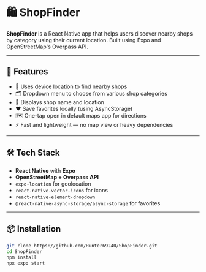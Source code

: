 
# 🛍️ ShopFinder

**ShopFinder** is a React Native app that helps users discover nearby shops by category using their current location. Built using Expo and OpenStreetMap's Overpass API.


---

## 🚀 Features

- 📍 Uses device location to find nearby shops
- 🗂️ Dropdown menu to choose from various shop categories
- 🛒 Displays shop name and location
- ❤️ Save favorites locally (using AsyncStorage)
- 🗺️ One-tap open in default maps app for directions
- ⚡ Fast and lightweight — no map view or heavy dependencies

---



## 🛠️ Tech Stack

- **React Native** with **Expo**
- **OpenStreetMap + Overpass API**
- `expo-location` for geolocation
- `react-native-vector-icons` for icons
- `react-native-element-dropdown`
- `@react-native-async-storage/async-storage` for favorites

---

## 📦 Installation

```bash
git clone https://github.com/Hunter69240/ShopFinder.git
cd ShopFinder
npm install
npx expo start

